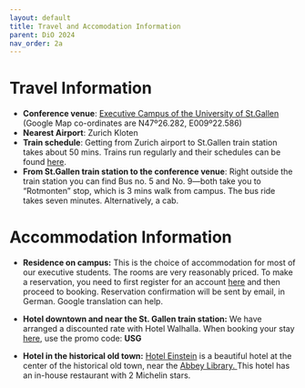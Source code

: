 ```yaml
---
layout: default
title: Travel and Accomodation Information
parent: DiO 2024
nav_order: 2a
---
```


# Travel Information

- **Conference venue**: [Executive Campus of the University of St.Gallen](https://www.google.com/maps/place/University+of+St.+Gallen,+Executive+School+(ES-HSG)/@47.4378589,9.3761433,15z/data=!4m2!3m1!1s0x0:0xab989b17a806d9d7?sa=X&ved=2ahUKEwje-JXFstCEAxWJVUEAHWoAATsQ_BJ6BAgOEAA) (Google Map co-ordinates are N47º26.282, E009º22.586)
- **Nearest Airport**: Zurich Kloten
- **Train schedule**: Getting from Zurich airport to St.Gallen train station takes about 50 mins. Trains run regularly and their schedules can be found [here](http://www.sbb.ch/en/home.html).
- **From St.Gallen train station to the conference venue**: Right outside the train station you can find Bus no. 5 and No. 9—both take you to “Rotmonten” stop, which is 3 mins walk from campus. The bus ride takes seven minutes. Alternatively, a cab.

# Accommodation Information

- **Residence on campus:** This is the choice of accommodation for most of our executive students. The rooms are very reasonably priced. To make a reservation, you need to first register for an account [here](https://cms.unisg.ch/#/hotelbooking) and then proceed to booking. Reservation confirmation will be sent by email, in German. Google translation can help.

- **Hotel downtown and near the St. Gallen train station:** We have arranged a discounted rate with Hotel Walhalla. When booking your stay [here](https://www.simplebooking.it/ibe/search?hid=5289&lang=EN), use the promo code: **USG**

- **Hotel in the historical old town:** [Hotel Einstein](https://www.einstein.ch/en/) is a beautiful hotel at the center of the historical old town, near the [Abbey Library. ](https://en.wikipedia.org/wiki/Abbey_library_of_Saint_Gall) This hotel has an in-house restaurant with 2 Michelin stars.
